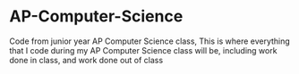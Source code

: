 # AP-Computer-Science
Code from junior year AP Computer Science class,
This is where everything that I code during my AP Computer Science class will be,
including work done in class, and work done out of class 
